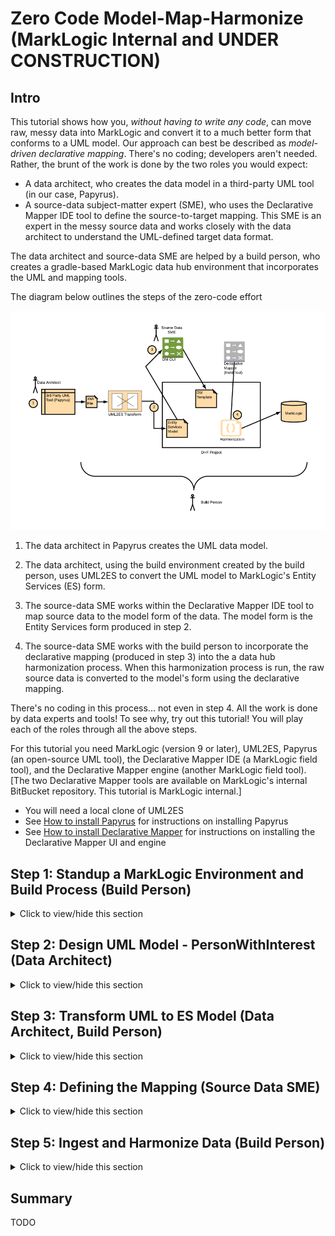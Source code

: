# Zero Code Model-Map-Harmonize (MarkLogic Internal and UNDER CONSTRUCTION)

## Intro
This tutorial shows how you, *without having to write any code*, can move raw, messy data into MarkLogic and convert it to a much better form that conforms to a UML model. Our approach can best be described as *model-driven declarative mapping*. There's no coding; developers aren't needed. Rather, the brunt of the work is done by the two roles you would expect: 

- A data architect, who creates the data model in a third-party UML tool (in our case, Papyrus).
- A source-data subject-matter expert (SME), who uses the Declarative Mapper IDE tool to define the source-to-target mapping. This SME is an expert in the messy source data and works closely with the data architect to understand the UML-defined target data format.

The data architect and source-data SME are helped by a build person, who creates a gradle-based MarkLogic data hub environment that incorporates the UML and mapping tools. 

The diagram below outlines the steps of the zero-code effort

![Zero-Code overview](images/dmui_overall.png)

1. The data architect in Papyrus creates the UML data model. 

2. The data architect, using the build environment created by the build person, uses UML2ES to convert the UML model to MarkLogic's Entity Services (ES) form. 

3. The source-data SME works within the Declarative Mapper IDE tool to map source data to the model form of the data. The model form is the Entity Services form produced in step 2.

4. The source-data SME works with the build person to incorporate the declarative mapping (produced in step 3) into the a data hub harmonization process. When this harmonization process is run, the raw source data is converted to the model's form using the declarative mapping.

There's no coding in this process... not even in step 4. All the work is done by data experts and tools! To see why, try out this tutorial! You will play each of the roles through all the above steps. 

For this tutorial you need MarkLogic (version 9 or later), UML2ES, Papyrus (an open-source UML tool), the Declarative Mapper IDE (a MarkLogic field tool), and the Declarative Mapper engine (another MarkLogic field tool). [The two Declarative Mapper tools are available on MarkLogic's internal BitBucket repository. This tutorial is MarkLogic internal.]

- You will need a local clone of UML2ES
- See [How to install Papyrus](papyrus_install.md) for instructions on installing Papyrus
- See [How to install Declarative Mapper](dm_install.md) for instructions on installing the Declarative Mapper UI and engine

## Step 1: Standup a MarkLogic Environment and Build Process (Build Person)

<details><summary>Click to view/hide this section</summary>
<p>

We get started by having you, in the role of build person, setup a data hub, with UML2ES and the Declarative Mapper, on MarkLogic.

Pre-requisites:
- MarkLogic 9 (or greater) installation up and running
- Local clone of UML2ES
- Local clone of Declarative Mapper engine. See [How to install Declarative Mapper](dm_install.md)
- Declarative Mapper IDE up and running. First obtain a local clone. Then setup and run. See [How to install Declarative Mapper](dm_install.md)

To begin, create a folder called dmHub anywhere on your build machine. This folder will be a data hub gradle project that incorporates the UML2ES and the DM toolkits. 

Copy into the dmHub folder the entire contents (preserving directory structure) of [dmHubLab/step1](dmHubLab/step1). You did the copy correctly if you see build.gradle and data/coolness/hobbyCoolness.json directly under dmHub. Otherwise, remove what you copied and try again at the correct level. 

Under dmHub/data, create subfolders model and papyrus

Under dmHub/src/main/ml-modules, create the subfolder ext

Copy into dmHub/src/main/ml-modules/root the UML2ES transform code [../uml2esTransform/src/main/ml-modules/root/xmi2es](../uml2esTransform/src/main/ml-modules/root/xmi2es). You did it right if you can see the file dmHub/src/main/ml-modules/root/xml2es/xml2esTransform.xqy. If you don't see the file in exactly that this location, remove what you copied and try again at the correct level. What you just copied is the gradle build file, the gradle properties file, the log4j properties file, and the source person data. Tweak the gradle.properties once you've copied it over. For example, modify mlHost if you're ML server is not running on localhost; modify mlUsername and mlPassword if your admin username/password is not admin/admin.

Copy into dmHub/src/main/ml-modules/ext the Declarative Mapper engine code. Copy from your local DM engine clone the directory declarative-mapper/src/main/ml-modules/root/ext to dmHub/src/main/ml-modules/root/ext. You did it right if you can see dmHub/src/main/ml-modules/ext/declarative-mapper.sjs and dmHub/src/main/ml-modules/ext/declarative-mapper/runtime.sjs. If you don't see the files in exactly that this location, remove what you copied and try again at the correct level. 

Copy into the main folder dmHub the UML2ES build file [../uml2esTransform/uml2es4dhf.gradle](../uml2esTransform/uml2es4dhf.gradle).

Copy into dmHub/data/papyrus the UML2ES profile [../umlProfile/eclipse/MLProfileProject](../umlProfile/eclipse/MLProfileProject). You did it right if you can see the file dmHub/data/papyrus/MLProfileProject/MLProfile.profile.uml. If you don't see the file in exactly that location, remove what you copied and try again at the correct level. 

When you are done, you should have the following folder structure:

![Step 1 - folder structure](images/dmui_setup1.png)

Now let's initialize the hub. In a command prompt navigate to your employeeHub folder and run the following:

gradle -i hubInit

This creates a few additional subfolders: plugins, src/main/hub-internal-config, src/main/ml-config, src/main/ml-schemas, build, gradle, and .gradle. 

Finally, let's create an instance of the data hub. In the command prompt, run the following

gradle -i mlDeploy

When this has completed, you should see in your MarkLogic environment several new databases, including xmi2es-tutorials-dmHub-STAGING, xmi2es-tutorials-dmHub-FINAL, and xmi2es-tutorials-dmHub-MODULES. Check in admin console you have these.

</p>
</details>

## Step 2: Design UML Model - PersonWithInterest (Data Architect)

<details><summary>Click to view/hide this section</summary>
<p>

Next you get to play the role of data architect. You will use the UML modeling tool Papyrus to design a *person with interests* (PWI) data model. The purpose of the model is to define the structure of persons and their hobbies/interests. The model is straightforward; the mapping, as we will see in step 4, has interesting nuances.

### Step 2a: Setup Workspace and Projects

Pre-requisite: You need Papyrus. If you don't have Papyrus, install it. See [How to install Papyrus](papyrus_install.md) for instructions.

Open Papyrus in a new workspace. The location of the workspace on your local machine is unimportant. 

To use your new model with MarkLogic, you need to add the UML-to-Entity Service profile. In Step 1 you copied it from the UML2ES clone to dmHub/data/papyrus/MLProfileProject. To import into Papyrus, from the File menu select Import | General | Existing Projects Into Workspace. 

![Import profile project](images/pap_profile2_import.png)

Click Next. In the Import Projects dialog, make sure "Select root directory" is selected. Use the Browse button to locate the ML profile in dmHub/data/papyrus/MLProfileProject. 

![Import profile project](images/dmui_setup3.png)

Click Finish. You should now see the profile project in the Project Explorer pane in the upper-right corner of Eclipse. Next, create a project for the PWI model. From the File menu choose New | Other. From the Select wizard, choose Papyrus project.

![New project in Papyrus](images/pap_model_create.png)

Click Next. In the Diagram Language window, select UML.

![New project in Papyrus](images/pap_model_uml.png)

Click Next. In the next window enter the project name as PWIModel. Select the model file name as PWIModel. For the location, uncheck "Use default location". For location, browse to the dmHub/data/papyrus folder you created in Step 1. To this path append PWIModel.

![New project in Papyrus](images/dmui_setup4.png)

Click Next.  In the next page, under Diagram Kind, select Class Diagram. Click the box "A UML model with basic primitive types." Under "Choose a profile to apply", select Browse Workspace and select MLProjectProfile|MLProfile.profile.uml. 

![New project in Papyrus](images/emp_setup5.png)

Click Finish. In Papyrus, you now see two projects in your workspace:

![Papyrus projects](images/dmui_setup6.png)

### Step 2b: Create Classes

We will design a relatively simple model consisting of two main classes: Person and Hobby. In the palette select Class and drag it onto the canvas. It creates a class called Class1.

![New class](images/dmui_setup7.png)

In the bottom panel, select Properties. Change the name of the class to Person.

![Person class](images/dmui_setup8.png)

Create a second class by selecting Class in the palette and dragging it onto the canvas. It creates a class called Class1. In the bottom panel, select Properties and change its name to Hobby.

![Person and hobby classes](images/dmui_setup9.png)

In the canvas, hover over the Person class. From the bar select Add Property Class Attribute Label.

![Person attribute](images/pap_model_attribute.png)

It creates an attribute called Attribute1. Select the attribute and in the properties change the name to "id" and the type to String (under UML Primitives).

![Person id](images/dmui_setup10.png)

Create two more attributes in Person: firstName and lastName. Both are strings. In the Hobby class create two attributes: name and coolness. Name is a string; coolness is an integer (found under UML Primitives).

![Person and hobby](images/dmui_setup11.png)

In the palette under Edges select Association. Drag it onto the canvas. Connect Person class to Hobby class. 

![Association](images/dmui_setup12.png)

Select the association in the Properties. Change the leftmost Member End's name from "hobby" to "hobbies". Also change its mulitiplicity to 0..* and its Aggregation to shared.

![Association](images/dmui_setup13.png)

### Step 2c: Stereotyping the Model

To help map this to Entity Services, we'll add a few stereotypes to our model.

First we will make the id attribute of Person a primary key. To do this, select the id attribute. In the Properties panel select Profile. Click the + button above Applied Stereotypes. From the list of applicable stereotypes select PK and click the arrow to move it to Applied Stereotypes.

![id PK](images/pap_model_idpk.png)

Click OK. The class now looks like this.

![Person PK](images/dmui_setup14.png)

Using a similar approach, add the elementRangeIndex stereotype to the two Hobby attributes; this allows us to build a facet of hobby names and to perform numeric range queries on coolness. 

![Hobby stereotypes](images/dmui_setup15.png)

We will give our model a version and a namespace. Click in a blank part of the canvas. Under Properties select Profile. Under Applied Stereotype click the +. (If you can't see Applied Stereotypes, make the properties panel larger.) Under Applicable Properties select esModel and click the arrow button to move it to Applied Properties.

![esModel](images/pap_model_esmodel.png)

Click OK. Back in the Properties panel, you see the esModel has been added. Expand it, click on version. In the right text box type 0.0.1.

![esModel version](images/dmui_setup16.png)

Similarly for baseUri enter the value http://xyz.org/marklogicModels.

In the same Properties window select UML and change the name from Root Element to Person.

![Root element](images/dmui_setup17.png)

Physically in MarkLogic, instances of the Person class are documents. Let's designate the id attribute as the URI of the document. Configuring this is straightforward; follow the same step as when setting id as PK. You end up with the following:

![Final model](images/dmui_setup18.png)

We are done modelling. Click File | Save All.

If you think you might have messed up along the way, a pre-cooked model is available under [dmHubLab/step2/PWIModel](dmHubLab/step2/PWIModel). If you want it in your workspace, the simplest way is to copy each of its files over yours. You can also delete the PWIModel project from your workspace (by right-clicking the project and selecting Delete, but keeping the contents!) and import the pre-cooked project (File | Import | Existing Projects Into Workspace). 

</p>
</details>

## Step 3: Transform UML to ES Model (Data Architect, Build Person)

<details><summary>Click to view/hide this section</summary>
<p>

Next, as the data architect, with help from the build person, you will convert the UML model you created in Step 2 to a MarkLogic Entity Services model. Run the following from the command line in the gradle project folder that the build person created in Step 1.

gradle -i deployPWIModel

That command should run successfully; you should see "BUILD SUCCESSFUL" when its completes. The UML model has been convereted to ES and is setup as a data hub plugin. You can see the ES model in a few places. If you open Query Console and explore the xmi2es-tutorials-dmHub-FINAL database, its URI is /marklogic.com/entity-services/models/PWIModel.json. In your gradle project the same ES model is in plugins/entities/Person/Person.entity.json.

</p>
</details>

## Step 4: Defining the Mapping (Source Data SME)

<details><summary>Click to view/hide this section</summary>
<p>

In Step 4 you play the role of Source Data SME. Using the Declarative Mapper IDE, you map source data to the form of the UML PWI model created in Step 3. 

First, open the DM IDE tool; see [How to install Declarative Mapper](dm_install.md) for instructions. In the initial screen ("Recent Projects"), paste in the fully path of your gradle project. Then click the + button.

![IDE initial](images/dmui_setup20.png)

In the next screen, in the bottom left corner, click the Folder button. 

![IDE folder prompt](images/dmui_setup21.png)

This takes you back to Recent Projects. Click on the eye button.

![IDE eye prompt](images/dmui_setup22.png)

The next screen shows you the entities in the project. Click on Person. 

![Person prompt](images/dmui_setup23.png)

Under mappings, create a new mapping called PWIMapping. In the "Mapping name" text box type PWIMapping. Under actions, click +. 

![PWI mapping](images/dmui_setup24.png)

On the bottom select the PWIMAPPING tab. This brings up the PWI Mapping editor:

![PWI mapping editor](images/dmui_setup25.png)

Time to map! First, understand the source data. Look at person1.json in the data/persons directory of your gradle project (also in [dmHubLab/step1/data/persons](dmHubLab/step1/data/persons)):

{
  id: "123",
  first_name: "mike",
  last_name: "havey",
  hobbies: [
    "swimming", 
    "banking",
    "paragliding"
  ]
}

Conceptually, the mapping to the model works as follows:
- id, first_name, last_name in the source are mapped to the id, firstName, and lastName attributes of the Person entity. Well, id is not mapped exactly as is. Rather, the Person.id attribute is the concatenation of "/pwi/", the id source value and ".json".  Person.id ends up looking like a URI.
- In the source object, hobbies is an array of strings (hobby names). In the model form, Person.hobbies is an array of Hobby objects, each consisting of a name and coolness. The source document has only the names. Coolness is determined by a lookup on the hobbyCoolness.json document in the data/coolness directory of your gradle project (also in [dmHubLab/step1/data/coolness](dmHubLab/step1/data/coolness)).

{
	"swimming": 1,
	"banking": 3,
	"steely-dan": 1000000, 
	"paragliding": 100000,
	"scotch": 100000,
	"yoga": 0
}


Now that you understand how the mapping should work, use the DM IDE tool to create the mapping for real. Use the grammar of the Data Hub Framework field tool. Under Person, select id. In the editor on the right, under Expression, type [[ concat('/pwi/', extract('//id'), '.json') ]]

![PWI id mapping](images/dmui_setup26.png)

In a similar way, map first_name to [[ extract('//first_name') ]] and last_name to [[ extract('//last_name') ]]

The hobby array requires special care. Click on the name attribute. Under expression enter [[extract('.') ]] Under condition enter %%[[extract('//hobbies', true)]] The condition is an array iterator; each hobby will iterate over the list of hobby names (//hobbies) in the source. The name expression is just the value of the name. 

![PWI hobby mapping](images/dmui_setup27.png)

For coolness, enter the expression: [[ lookup('/hobbyCoolness.json', extract('.')) ]] Coolness is the numeric value corresponding to the hobby name in hobbyCoolness.json. You don't need to enter a condition for coolness; it uses the same condition as name.

Click the save button (bottom left corner) to save your mapping. It gets saved to plugins/entities/Person/harmonize/PWIMapping/PWIMapping.mapping.json file in your gradle project. If you think you messed up, you can get the correct mapping file from [dmHubLab/step4/PWIMapping/PWIMapping.mapping.json](dmHubLab/step4/PWIMapping/PWIMapping.mapping.json); copy it into plugins/entities/Person/harmonize/PWIMapping/PWIMapping.mapping.json 

</p>
</details>

## Step 5: Ingest and Harmonize Data (Build Person)

<details><summary>Click to view/hide this section</summary>
<p>

As the build person you now ingest and harmonize the data using the model and the mapping. You don't write any code. It's all gradle from here on out. 

First, deploy (i.e., upload) the mapping you (as the source data SME) created in Step 4:

gradle -i deployPWIMapping

Next, ingest the source person data in the data/persons directory (as well as the hobbyCoolness lookup in data/lookup). We'll create a DHF input flow and run MLCP to ingest the person data through that flow. 

gradle -i hubCreateInputFlow -PflowName=LoadPerson -PuseES=false

gradle -i mlReloadModules loadPersonSourceData ingestLookup

If you look in the staging database (xmi2es-tutorials-dmHub-STAGING), you will see the ingested files /person1.json, /person2.json, and /hobbyCoolness.json.  

![After source ingestion](images/dmui_setup50.png)

Next, from the model generate a harmonization flow:

gradle -b uml2es4dhf.gradle -i uCreateDHFHarmonizeFlow -PflowName=harmonizePWI -PcontentMode=dm 

What we generated won't need to be tweaked! We don't have to change the code; the generated code works as is. Mainly what it does is run the DM mapping template against the source.

Last, but not least, run the harmonization:

gradle -i hubRunFlow -PflowName=harmonizePWI

TODO .. the results

</p>
</details>

## Summary


TODO

